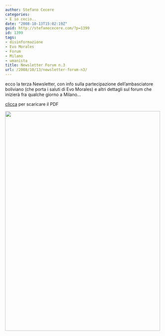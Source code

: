 ```yaml
---
author: Stefano Cecere
categories:
- E io cecio..
date: "2008-10-13T15:02:19Z"
guid: http://stefanocecere.com/?p=1399
id: 1399
tags:
- disinformazione
- Evo Morales
- Forum
- Milano
- umanista
title: Newsletter Forum n.3
url: /2008/10/13/newsletter-forum-n3/
---
```


ecco la terza Newsletter, con info sulla partecipazione dell&#8217;ambasciatore boliviano (che porta i saluti di Evo Morales) e altri dettagli sul forum che inizierà fra qualche giorno a Milano&#8230;

[clicca](http://www.humanisteurope.org/europeanhumanistforum/download/Italiano/Newsletter/newsletter3_ita.pdf) per scaricare il PDF

[<img class="aligncenter size-full wp-image-1400" title="forum_newsletter3_ita" src="http://stefanocecere.com/wp-content/uploads/sites/3/2008/10/forum_newsletter3_ita.jpg" alt="" width="500" height="707" srcset="http://stefanocecere.com/wp-content/uploads/sites/3/2008/10/forum_newsletter3_ita.jpg 500w, http://stefanocecere.com/wp-content/uploads/sites/3/2008/10/forum_newsletter3_ita-212x300.jpg 212w" sizes="(max-width: 500px) 100vw, 500px" />](http://www.humanisteurope.org/europeanhumanistforum/download/Italiano/Newsletter/newsletter3_ita.pdf)